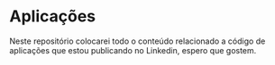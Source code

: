 # Aplicações
Neste repositório colocarei todo o conteúdo relacionado a código de aplicações que estou publicando no Linkedin, espero que gostem.
